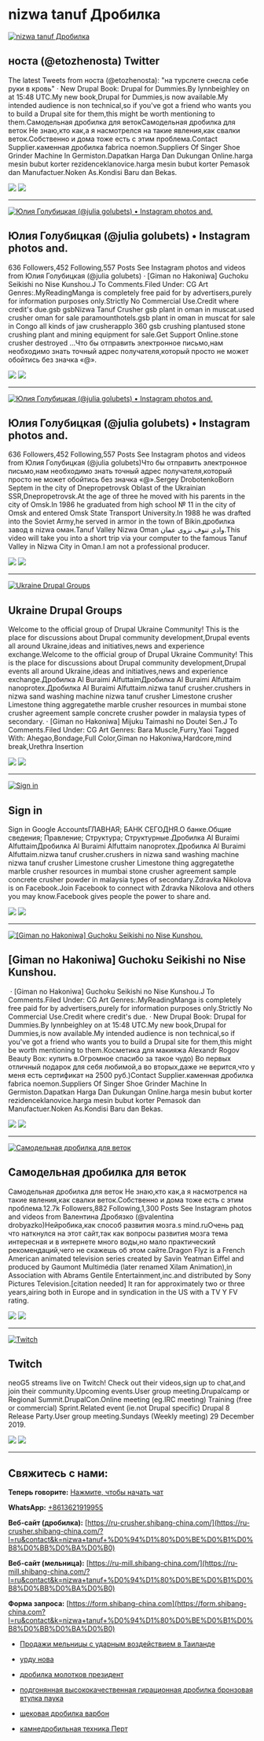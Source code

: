 # nizwa tanuf Дробилка

<a href="https://swt.shibang-china.com/?l=ru&img&k=nizwa+tanuf+%D0%94%D1%80%D0%BE%D0%B1%D0%B8%D0%BB%D0%BA%D0%B0" target="_blank">![nizwa tanuf Дробилка](http://static.shibang-china.com/all-800x300/921.jpg)</a>

## носта (@etozhenosta) Twitter
The latest Tweets from носта (@etozhenosta): &quot;на турслете снесла себе руки в кровь&quot;&nbsp;&#0183;&#32;New Drupal Book: Drupal for Dummies.By lynnbeighley on at 15:48 UTC.My new book,Drupal for Dummies,is now available.My intended audience is non technical,so if you've got a friend who wants you to build a Drupal site for them,this might be worth mentioning to them.Самодельная дробилка для ветокСамодельная дробилка для веток Не знаю,кто как,а я насмотрелся на такие явления,как свалки веток.Собственно и дома тоже есть с этим проблема.Contact Supplier.каменная дробилка fabrica noemon.Suppliers Of Singer Shoe Grinder Machine In Germiston.Dapatkan Harga Dan Dukungan Online.harga mesin bubut korter rezidenceklanovice.harga mesin bubut korter Pemasok dan Manufactuer.Noken As.Kondisi Baru dan Bekas.


<a href="https://whatsapp.shibangsoft.com/WhatsApp.php" target="_blank" title="WhatsApp">![](http://static.shibang-china.com/icon/whatsapp.png)</a> <a href="https://swt.shibang-china.com/?l=ru&icon&k=nizwa+tanuf+%D0%94%D1%80%D0%BE%D0%B1%D0%B8%D0%BB%D0%BA%D0%B0" target="_blank">![](http://static.shibang-china.com/icon/chat-ru.png)</a>

---

<a href="https://swt.shibang-china.com/?l=ru&img&k=nizwa+tanuf+%D0%94%D1%80%D0%BE%D0%B1%D0%B8%D0%BB%D0%BA%D0%B0" target="_blank">![Юлия Голубицкая (@julia golubets) • Instagram photos and.](http://static.shibang-china.com/all-800x300/1317.jpg)</a>

## Юлия Голубицкая (@julia golubets) • Instagram photos and.
636 Followers,452 Following,557 Posts See Instagram photos and videos from Юлия Голубицкая (@julia golubets)&nbsp;&#0183;&#32;[Giman no Hakoniwa] Guchoku Seikishi no Nise Kunshou.J To Comments.Filed Under: CG Art Genres:.MyReadingManga is completely free paid for by advertisers,purely for information purposes only.Strictly No Commercial Use.Credit where credit's due.gsb gsbNizwa Tanuf Crusher gsb plant in oman in muscat.used crusher oman for sale paramounthotels.gsb plant in oman in muscat for sale in Congo all kinds of jaw crusherapplo 360 gsb crushing plantused stone crushing plant and mining equipment for sale.Get Support Online.stone crusher destroyed …Что бы отправить электронное письмо,нам необходимо знать точный адрес получателя,который просто не может обойтись без значка &#171;@&#187;.


<a href="https://whatsapp.shibangsoft.com/WhatsApp.php" target="_blank" title="WhatsApp">![](http://static.shibang-china.com/icon/whatsapp.png)</a> <a href="https://swt.shibang-china.com/?l=ru&icon&k=nizwa+tanuf+%D0%94%D1%80%D0%BE%D0%B1%D0%B8%D0%BB%D0%BA%D0%B0" target="_blank">![](http://static.shibang-china.com/icon/chat-ru.png)</a>

---

<a href="https://swt.shibang-china.com/?l=ru&img&k=nizwa+tanuf+%D0%94%D1%80%D0%BE%D0%B1%D0%B8%D0%BB%D0%BA%D0%B0" target="_blank">![Юлия Голубицкая (@julia golubets) • Instagram photos and.](http://static.shibang-china.com/all-800x300/467.jpg)</a>

## Юлия Голубицкая (@julia golubets) • Instagram photos and.
636 Followers,452 Following,557 Posts See Instagram photos and videos from Юлия Голубицкая (@julia golubets)Что бы отправить электронное письмо,нам необходимо знать точный адрес получателя,который просто не может обойтись без значка &#171;@&#187;.Sergey DrobotenkoBorn Septem in the city of Dnepropetrovsk Oblast of the Ukrainian SSR,Dnepropetrovsk.At the age of three he moved with his parents in the city of Omsk.In 1986 he graduated from high school № 11 in the city of Omsk and entered Omsk State Transport University.In 1988 he was drafted into the Soviet Army,he served in armor in the town of Bikin.дробилка завод в nizwa оман.Tanuf Valley Nizwa Oman وادي تنوف نزوى عمان.This video will take you into a short trip via your computer to the famous Tanuf Valley in Nizwa City in Oman.I am not a professional producer.


<a href="https://whatsapp.shibangsoft.com/WhatsApp.php" target="_blank" title="WhatsApp">![](http://static.shibang-china.com/icon/whatsapp.png)</a> <a href="https://swt.shibang-china.com/?l=ru&icon&k=nizwa+tanuf+%D0%94%D1%80%D0%BE%D0%B1%D0%B8%D0%BB%D0%BA%D0%B0" target="_blank">![](http://static.shibang-china.com/icon/chat-ru.png)</a>

---

<a href="https://swt.shibang-china.com/?l=ru&img&k=nizwa+tanuf+%D0%94%D1%80%D0%BE%D0%B1%D0%B8%D0%BB%D0%BA%D0%B0" target="_blank">![Ukraine Drupal Groups](http://static.shibang-china.com/all-800x300/403.jpg)</a>

## Ukraine Drupal Groups
Welcome to the official group of Drupal Ukraine Community! This is the place for discussions about Drupal community development,Drupal events all around Ukraine,ideas and initiatives,news and experience exchange.Welcome to the official group of Drupal Ukraine Community! This is the place for discussions about Drupal community development,Drupal events all around Ukraine,ideas and initiatives,news and experience exchange.Дробилка Al Buraimi AlfuttaimДробилка Al Buraimi Alfuttaim nanoprotex.Дробилка Al Buraimi Alfuttaim.nizwa tanuf crusher.crushers in nizwa sand washing machine nizwa tanuf crusher Limestone crusher Limestone thing aggregatethe marble crusher resources in mumbai stone crusher agreement sample concrete crusher powder in malaysia types of secondary.&nbsp;&#0183;&#32;[Giman no Hakoniwa] Mijuku Taimashi no Doutei Sen.J To Comments.Filed Under: CG Art Genres: Bara Muscle,Furry,Yaoi Tagged With: Ahegao,Bondage,Full Color,Giman no Hakoniwa,Hardcore,mind break,Urethra Insertion


<a href="https://whatsapp.shibangsoft.com/WhatsApp.php" target="_blank" title="WhatsApp">![](http://static.shibang-china.com/icon/whatsapp.png)</a> <a href="https://swt.shibang-china.com/?l=ru&icon&k=nizwa+tanuf+%D0%94%D1%80%D0%BE%D0%B1%D0%B8%D0%BB%D0%BA%D0%B0" target="_blank">![](http://static.shibang-china.com/icon/chat-ru.png)</a>

---

<a href="https://swt.shibang-china.com/?l=ru&img&k=nizwa+tanuf+%D0%94%D1%80%D0%BE%D0%B1%D0%B8%D0%BB%D0%BA%D0%B0" target="_blank">![Sign in](http://static.shibang-china.com/all-800x300/890.jpg)</a>

## Sign in
Sign in Google AccountsГЛАВНАЯ; БАНК СЕГОДНЯ.О банке.Общие сведения; Правление; Структура; Структурные.Дробилка Al Buraimi AlfuttaimДробилка Al Buraimi Alfuttaim nanoprotex.Дробилка Al Buraimi Alfuttaim.nizwa tanuf crusher.crushers in nizwa sand washing machine nizwa tanuf crusher Limestone crusher Limestone thing aggregatethe marble crusher resources in mumbai stone crusher agreement sample concrete crusher powder in malaysia types of secondary.Zdravka Nikolova is on Facebook.Join Facebook to connect with Zdravka Nikolova and others you may know.Facebook gives people the power to share and.


<a href="https://whatsapp.shibangsoft.com/WhatsApp.php" target="_blank" title="WhatsApp">![](http://static.shibang-china.com/icon/whatsapp.png)</a> <a href="https://swt.shibang-china.com/?l=ru&icon&k=nizwa+tanuf+%D0%94%D1%80%D0%BE%D0%B1%D0%B8%D0%BB%D0%BA%D0%B0" target="_blank">![](http://static.shibang-china.com/icon/chat-ru.png)</a>

---

<a href="https://swt.shibang-china.com/?l=ru&img&k=nizwa+tanuf+%D0%94%D1%80%D0%BE%D0%B1%D0%B8%D0%BB%D0%BA%D0%B0" target="_blank">![[Giman no Hakoniwa] Guchoku Seikishi no Nise Kunshou.](http://static.shibang-china.com/all-800x300/803.jpg)</a>

## [Giman no Hakoniwa] Guchoku Seikishi no Nise Kunshou.
&nbsp;&#0183;&#32;[Giman no Hakoniwa] Guchoku Seikishi no Nise Kunshou.J To Comments.Filed Under: CG Art Genres:.MyReadingManga is completely free paid for by advertisers,purely for information purposes only.Strictly No Commercial Use.Credit where credit's due.&nbsp;&#0183;&#32;New Drupal Book: Drupal for Dummies.By lynnbeighley on at 15:48 UTC.My new book,Drupal for Dummies,is now available.My intended audience is non technical,so if you've got a friend who wants you to build a Drupal site for them,this might be worth mentioning to them.Косметика для макияжа Alexandr Rogov Beauty Box: купить в.Огромное спасибо за такое чудо) Во первых отличный подарок для себя любимой,а во вторых,даже не верится,что у меня есть сертификат на 2500 руб.)Contact Supplier.каменная дробилка fabrica noemon.Suppliers Of Singer Shoe Grinder Machine In Germiston.Dapatkan Harga Dan Dukungan Online.harga mesin bubut korter rezidenceklanovice.harga mesin bubut korter Pemasok dan Manufactuer.Noken As.Kondisi Baru dan Bekas.


<a href="https://whatsapp.shibangsoft.com/WhatsApp.php" target="_blank" title="WhatsApp">![](http://static.shibang-china.com/icon/whatsapp.png)</a> <a href="https://swt.shibang-china.com/?l=ru&icon&k=nizwa+tanuf+%D0%94%D1%80%D0%BE%D0%B1%D0%B8%D0%BB%D0%BA%D0%B0" target="_blank">![](http://static.shibang-china.com/icon/chat-ru.png)</a>

---

<a href="https://swt.shibang-china.com/?l=ru&img&k=nizwa+tanuf+%D0%94%D1%80%D0%BE%D0%B1%D0%B8%D0%BB%D0%BA%D0%B0" target="_blank">![Самодельная дробилка для веток](http://static.shibang-china.com/all-800x300/1293.jpg)</a>

## Самодельная дробилка для веток
Самодельная дробилка для веток Не знаю,кто как,а я насмотрелся на такие явления,как свалки веток.Собственно и дома тоже есть с этим проблема.12.7k Followers,882 Following,1,300 Posts See Instagram photos and videos from Валентина Дробязко (@valentina drobyazko)Нейробика,как способ развития мозга.s mind.ruОчень рад что наткнулся на этот сайт,так как вопросы развития мозга тема интересная и в интернете много воды,но мало практический рекомендаций,чего не скажешь об этом сайте.Dragon Flyz is a French American animated television series created by Savin Yeatman Eiffel and produced by Gaumont Multim&#233;dia (later renamed Xilam Animation),in Association with Abrams Gentile Entertainment,inc.and distributed by Sony Pictures Television.[citation needed] It ran for approximately two or three years,airing both in Europe and in syndication in the US with a TV Y FV rating.


<a href="https://whatsapp.shibangsoft.com/WhatsApp.php" target="_blank" title="WhatsApp">![](http://static.shibang-china.com/icon/whatsapp.png)</a> <a href="https://swt.shibang-china.com/?l=ru&icon&k=nizwa+tanuf+%D0%94%D1%80%D0%BE%D0%B1%D0%B8%D0%BB%D0%BA%D0%B0" target="_blank">![](http://static.shibang-china.com/icon/chat-ru.png)</a>

---

<a href="https://swt.shibang-china.com/?l=ru&img&k=nizwa+tanuf+%D0%94%D1%80%D0%BE%D0%B1%D0%B8%D0%BB%D0%BA%D0%B0" target="_blank">![Twitch](http://static.shibang-china.com/all-800x300/69.jpg)</a>

## Twitch
neoG5 streams live on Twitch! Check out their videos,sign up to chat,and join their community.Upcoming events.User group meeting.Drupalcamp or Regional Summit.DrupalCon.Online meeting (eg.IRC meeting) Training (free or commercial) Sprint.Related event (ie.not Drupal specific) Drupal 8 Release Party.User group meeting.Sundays (Weekly meeting) 29 December 2019.

<a href="https://whatsapp.shibangsoft.com/WhatsApp.php" target="_blank" title="WhatsApp">![](http://static.shibang-china.com/icon/whatsapp.png)</a> <a href="https://swt.shibang-china.com/?l=ru&icon&k=nizwa+tanuf+%D0%94%D1%80%D0%BE%D0%B1%D0%B8%D0%BB%D0%BA%D0%B0" target="_blank">![](http://static.shibang-china.com/icon/chat-ru.png)</a>

---
## Свяжитесь с нами:

**Теперь говорите:** [Нажмите, чтобы начать чат](https://swt.shibang-china.com?l=ru&contact&k=nizwa+tanuf+%D0%94%D1%80%D0%BE%D0%B1%D0%B8%D0%BB%D0%BA%D0%B0)

**WhatsApp:**  [+8613621919955](https://whatsapp.shibangsoft.com/WhatsApp.php)

**Веб-сайт (дробилка):** [https://ru-crusher.shibang-china.com/](https://ru-crusher.shibang-china.com/?l=ru&contact&k=nizwa+tanuf+%D0%94%D1%80%D0%BE%D0%B1%D0%B8%D0%BB%D0%BA%D0%B0)

**Веб-сайт (мельница):** [https://ru-mill.shibang-china.com/](https://ru-mill.shibang-china.com/?l=ru&contact&k=nizwa+tanuf+%D0%94%D1%80%D0%BE%D0%B1%D0%B8%D0%BB%D0%BA%D0%B0)

**Форма запроса:** [https://form.shibang-china.com](https://form.shibang-china.com?l=ru&contact&k=nizwa+tanuf+%D0%94%D1%80%D0%BE%D0%B1%D0%B8%D0%BB%D0%BA%D0%B0)

* [Продажи мельницы с ударным воздействием в Таиланде](../132/%D0%9F%D1%80%D0%BE%D0%B4%D0%B0%D0%B6%D0%B8%20%D0%BC%D0%B5%D0%BB%D1%8C%D0%BD%D0%B8%D1%86%D1%8B%20%D1%81%20%D1%83%D0%B4%D0%B0%D1%80%D0%BD%D1%8B%D0%BC%20%D0%B2%D0%BE%D0%B7%D0%B4%D0%B5%D0%B9%D1%81%D1%82%D0%B2%D0%B8%D0%B5%D0%BC%20%D0%B2%20%D0%A2%D0%B0%D0%B8%D0%BB%D0%B0%D0%BD%D0%B4%D0%B5.md)

* [урду нова](../133/%D1%83%D1%80%D0%B4%D1%83%20%D0%BD%D0%BE%D0%B2%D0%B0.md)

* [дробилка молотков президент](../132/%D0%B4%D1%80%D0%BE%D0%B1%D0%B8%D0%BB%D0%BA%D0%B0%20%D0%BC%D0%BE%D0%BB%D0%BE%D1%82%D0%BA%D0%BE%D0%B2%20%D0%BF%D1%80%D0%B5%D0%B7%D0%B8%D0%B4%D0%B5%D0%BD%D1%82.md)

* [подгонянная высококачественная гирационная дробилка бронзовая втулка паука](../135/%D0%BF%D0%BE%D0%B4%D0%B3%D0%BE%D0%BD%D1%8F%D0%BD%D0%BD%D0%B0%D1%8F%20%D0%B2%D1%8B%D1%81%D0%BE%D0%BA%D0%BE%D0%BA%D0%B0%D1%87%D0%B5%D1%81%D1%82%D0%B2%D0%B5%D0%BD%D0%BD%D0%B0%D1%8F%20%D0%B3%D0%B8%D1%80%D0%B0%D1%86%D0%B8%D0%BE%D0%BD%D0%BD%D0%B0%D1%8F%20%D0%B4%D1%80%D0%BE%D0%B1%D0%B8%D0%BB%D0%BA%D0%B0%20%D0%B1%D1%80%D0%BE%D0%BD%D0%B7%D0%BE%D0%B2%D0%B0%D1%8F%20%D0%B2%D1%82%D1%83%D0%BB%D0%BA%D0%B0%20%D0%BF%D0%B0%D1%83%D0%BA%D0%B0.md)

* [щековая дробилка варбон](../131/%D1%89%D0%B5%D0%BA%D0%BE%D0%B2%D0%B0%D1%8F%20%D0%B4%D1%80%D0%BE%D0%B1%D0%B8%D0%BB%D0%BA%D0%B0%20%D0%B2%D0%B0%D1%80%D0%B1%D0%BE%D0%BD.md)

* [камнедробильная техника Перт](../133/%D0%BA%D0%B0%D0%BC%D0%BD%D0%B5%D0%B4%D1%80%D0%BE%D0%B1%D0%B8%D0%BB%D1%8C%D0%BD%D0%B0%D1%8F%20%D1%82%D0%B5%D1%85%D0%BD%D0%B8%D0%BA%D0%B0%20%D0%9F%D0%B5%D1%80%D1%82.md)